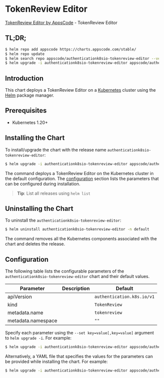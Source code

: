 # TokenReview Editor

[TokenReview Editor by AppsCode](https://appscode.com) - TokenReview Editor

## TL;DR;

```bash
$ helm repo add appscode https://charts.appscode.com/stable/
$ helm repo update
$ helm search repo appscode/authenticationk8sio-tokenreview-editor --version=v0.26.0
$ helm upgrade -i authenticationk8sio-tokenreview-editor appscode/authenticationk8sio-tokenreview-editor -n default --create-namespace --version=v0.26.0
```

## Introduction

This chart deploys a TokenReview Editor on a [Kubernetes](http://kubernetes.io) cluster using the [Helm](https://helm.sh) package manager.

## Prerequisites

- Kubernetes 1.20+

## Installing the Chart

To install/upgrade the chart with the release name `authenticationk8sio-tokenreview-editor`:

```bash
$ helm upgrade -i authenticationk8sio-tokenreview-editor appscode/authenticationk8sio-tokenreview-editor -n default --create-namespace --version=v0.26.0
```

The command deploys a TokenReview Editor on the Kubernetes cluster in the default configuration. The [configuration](#configuration) section lists the parameters that can be configured during installation.

> **Tip**: List all releases using `helm list`

## Uninstalling the Chart

To uninstall the `authenticationk8sio-tokenreview-editor`:

```bash
$ helm uninstall authenticationk8sio-tokenreview-editor -n default
```

The command removes all the Kubernetes components associated with the chart and deletes the release.

## Configuration

The following table lists the configurable parameters of the `authenticationk8sio-tokenreview-editor` chart and their default values.

|     Parameter      | Description |                Default                |
|--------------------|-------------|---------------------------------------|
| apiVersion         |             | <code>authentication.k8s.io/v1</code> |
| kind               |             | <code>TokenReview</code>              |
| metadata.name      |             | <code>tokenreview</code>              |
| metadata.namespace |             | <code>""</code>                       |


Specify each parameter using the `--set key=value[,key=value]` argument to `helm upgrade -i`. For example:

```bash
$ helm upgrade -i authenticationk8sio-tokenreview-editor appscode/authenticationk8sio-tokenreview-editor -n default --create-namespace --version=v0.26.0 --set apiVersion=authentication.k8s.io/v1
```

Alternatively, a YAML file that specifies the values for the parameters can be provided while
installing the chart. For example:

```bash
$ helm upgrade -i authenticationk8sio-tokenreview-editor appscode/authenticationk8sio-tokenreview-editor -n default --create-namespace --version=v0.26.0 --values values.yaml
```

